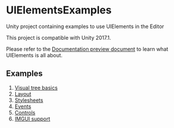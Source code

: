 # UIElementsExamples
Unity project containing examples to use UIElements in the Editor

This project is compatible with Unity 2017.1.

Please refer to the [Documentation preview document](https://docs.google.com/a/unity3d.com/document/d/1ZmtPhJqridaJuzoMJUtBlDq26uHHopdF8M1v6H9McTo/edit?usp=sharing) to learn what UIElements is all about.

## Examples

1. [Visual tree basics](Assets/Editor/E01_VisualTree.cs)
2. [Layout](Assets/Editor/E02_Layout.cs)
3. [Stylesheets](Assets/Editor/E03_StyleSheets.cs)
4. [Events](Assets/Editor/E04_Events.cs)
5. [Controls](Assets/Editor/E05_Controls.cs)
6. [IMGUI support](Assets/Editor/E06_IMGUISupport.cs)
